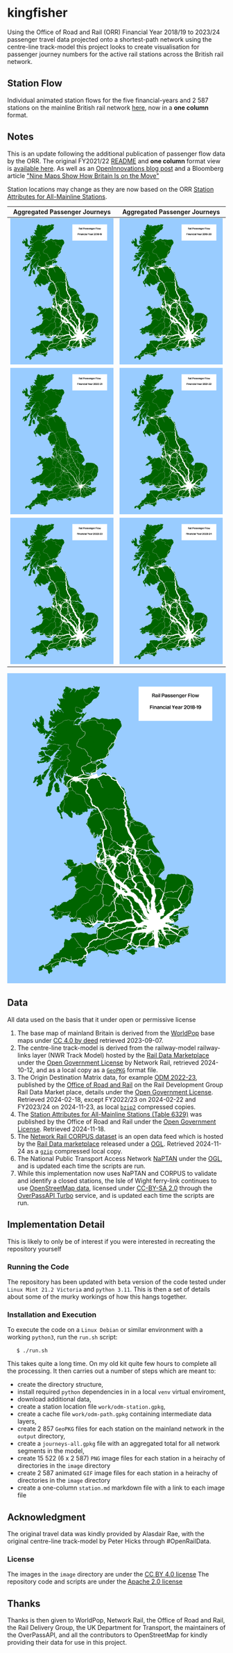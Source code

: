 # kingfisher
Using the Office of Road and Rail (ORR) Financial Year 2018/19 to 2023/24 passenger travel data projected onto a shortest-path network using the centre-line track-model this project looks to create visualisation for passenger journey numbers for the active rail stations across the British rail network.

## Station Flow
Individual animated station flows for the five financial-years and 2 587 stations on the mainline British rail network [here](station-update.md), now in a **one column** format.

## Notes
This is an update following the additional publication of passenger flow data by the ORR. The original FY2021/22 [README](README-alt.md) and **one column** format view is [available here](station-update.md). As well as an [OpenInnovations blog post](https://open-innovations.org/blog/2024-01-08-passenger-journeys-pictures-at-a-rail-transport-exhibition) and a Bloomberg article ["Nine Maps Show How Britain Is on the Move"](https://www.bloomberg.com/news/features/2024-02-08/british-rail-train-ticket-data-maps-show-how-a-nation-travels-before-hs2)

Station locations may change as they are now based on the ORR [Station Attributes for All-Mainline Stations](https://raildata.org.uk/dataProduct/P-f9c7e715-1367-47b0-aee3-38d73d2ebe04/dataFiles).

|Aggregated Passenger Journeys|Aggregated Passenger Journeys|
|---|---|
|![](base/j1-model-201819.png)|![](base/j1-model-201920.png)|
|![](base/j1-model-202021.png)|![](base/j1-model-202122.png)|
|![](base/j1-model-202223.png)|![](base/j1-model-202324.png)|

![](base/j1-model-animation.gif)

## Data
All data used on the basis that it under open or permissive license

1. The base map of mainland Britain is derived from the [WorldPop](https://hub.worldpop.org) base maps under [CC 4.0 by deed](https://creativecommons.org/licenses/by/4.0/) retrieved 2023-09-07.
2. The centre-line track-model is derived from the railway-model railway-links layer (NWR Track Model) hosted by the [Rail Data Marketplace](https://raildata.org.uk/dashboard/dataProduct/P-d6c0c7ee-6743-4999-9b9e-d2dd39585bdb/dataFiles) under the [Open Government License](https://www.nationalarchives.gov.uk/doc/open-government-licence/version/3/) by Network Rail, retrieved 2024-10-12, and as a local copy as a [`GeoPKG`](https://www.geopackage.org/) format file.
3. The Origin Destination Matrix data, for example [ODM 2022-23](https://raildata.org.uk/dashboard/dataProduct/P-a839de9f-eafa-495e-92e3-ff23a33ad876/dataFiles), published by the [Office of Road and Rail](https://raildata.org.uk/partnerDetails/1034/details) on the Rail Development Group Rail Data Market place, details under the [Open Government License](https://www.nationalarchives.gov.uk/doc/open-government-licence/version/3/). Retrieved 2024-02-18, except FY2022/23 on 2024-02-22 and FY2023/24 on 2024-11-23, as local [`bzip2`](http://www.bzip.org/) compressed copies.
4. The [Station Attributes for All-Mainline Stations (Table 6329)](https://dataportal.orr.gov.uk/statistics/infrastructure-and-environment/rail-infrastructure-and-assets/table-6329-station-attributes-for-all-mainline-stations/) was published by the Office of Road and Rail under the [Open Government License](https://www.nationalarchives.gov.uk/doc/open-government-licence/version/3/). Retrieved 2024-11-18.
5. The [Network Rail CORPUS dataset](https://wiki.openraildata.com/index.php/Reference_Data) is an open data feed which is hosted by the [Rail Data marketplace](https://raildata.org.uk/dashboard/dataProduct/P-9d26e657-26be-496b-b669-93b217d45859/dataFiles) released under a [OGL](https://networkrail.co.uk/who-we-are/transparency-and-ethics/transparency/open-data-feeds/network-rail-infratructure-limited-data-feeds-licence/). Retrieved 2024-11-24 as a [`gzip`](https://www.gnu.org/software/gzip/manual/html_node/Overview.html) compressed local copy.
6. The National Public Transport Access Network [NaPTAN](https://data.gov.uk/dataset/3b1766bf-04a3-44f5-bea9-5c74cf002e1d/national-public-transport-gazetteer-nptg) under the [OGL](https://www.nationalarchives.gov.uk/doc/open-government-licence/version/3/), and is updated each time the scripts are run.
7. While this implementation now uses NaPTAN and CORPUS to validate and identify a closed stations, the Isle of Wight ferry-link continues to use [OpenStreetMap data](https://www.openstreetmap.org/#map=12/50.7738/-1.2607), licensed under [CC-BY-SA 2.0](https://openstreetmap.org/copyright) through the [OverPassAPI Turbo](https://overpass-turbo.eu/) service, and is updated each time the scripts are run.


## Implementation Detail
This is likely to only be of interest if you were interested in recreating the repository yourself

### Running the Code
The repository has been updated with beta version of the code tested under `Linux Mint 21.2 Victoria` and `python 3.11`. This is then a set of details about some of the murky workings of how this hangs together.

### Installation and Execution

To execute the code on a `Linux Debian` or similar environment with a working `python3`, run the `run.sh` script:

```
   $ ./run.sh
```

This takes quite a long time. On my old kit quite few hours to complete all the processing. It then carries out a number of steps which are meant to:
* create the directory structure, 
* install required `python` dependencies in in a local `venv` virtual enviroment, 
* download additional data,
* create a station location file `work/odm-station.gpkg`,
* create a cache file `work/odm-path.gpkg` containing intermediate data layers,
* create 2 857 `GeoPKG` files for each station on the mainland network in the `output` directory,
* create a `journeys-all.gpkg` file with an aggregated total for all network segments in the model,
* create 15 522 (6 x 2 587) `PNG` image files for each station in a heirachy of directories in the `image` directory
* create 2 587 animated `GIF` image files for each station in a heirachy of directories in the `image` directory
* create a one-column `station.md` markdown file with a link to each image file

## Acknowledgment
The original travel data was kindly provided by Alasdair Rae, with the original centre-line track-model by Peter Hicks through #OpenRailData. 

### License

The images in the `image` directory are under the [CC BY 4.0 license](https://creativecommons.org/licenses/by/4.0/)
The repository code and scripts are under the [Apache 2.0 license ](LICENSE)

## Thanks

Thanks is then given to WorldPop, Network Rail, the Office of Road and Rail, the Rail Delivery Group, the UK Department for Transport, the maintainers of the OverPassAPI, and all the contributors to OpenStreetMap for kindly providing their data for use in this project.
